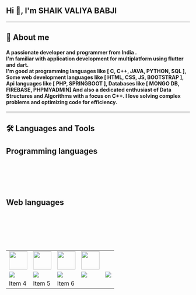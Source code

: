 <h2 align="left">Hi 👋, I'm SHAIK VALIYA BABJI</h2>
<hr>
<h2 align="left">📝 About me </h2>

<h4 align="left">
A passionate developer and programmer from India .<br>
I'm familiar with application development for multiplatform using flutter and dart.<br>
I'm good at programming languages like [ C, C++, JAVA, PYTHON, SQL ], Some web development languages like [ HTML, CSS, JS, BOOTSTRAP ], Api languages like [ PHP, SPRINGBOOT ], Databases like [ MONGO DB, FIREBASE, PHPMYADMIN] And also a dedicated enthusiast of Data Structures and Algorithms with a focus on C++. I love solving complex problems and optimizing code for efficiency. </h4>

<hr>
<h2 align="left">🛠️ Languages and Tools </h2>
<table>
  <h2 align="left">Programming languages </h2>
  <tr>
      <td><img src="https://www.pngkit.com/png/full/101-1010012_download-png.png" width="50" height="50"></td><br>
      <td><img src="https://www.pngkit.com/png/full/101-1010012_download-png.png" width="50" height="50"></td><br>
      <td><img src="https://www.pngkit.com/png/full/101-1010012_download-png.png" width="50" height="50"></td><br>
      <td><img src="https://www.pngkit.com/png/full/101-1010012_download-png.png" width="50" height="50"></td><br>
    </tr>
  <h2 align="left">Web languages </h2>
  <tr>
    <td><img src="https://www.vectorlogo.zone/logos/flutterio/flutterio-ar21.svg"></td><br>
    <td><img src="https://www.vectorlogo.zone/logos/dartlang/dartlang-ar21.svg"></td><br>
    <td><img src="https://www.vectorlogo.zone/logos/flutterio/flutterio-ar21.svg"></td><br>
    <td><img src="https://www.vectorlogo.zone/logos/flutterio/flutterio-ar21.svg"></td><br>
    <td><img src="https://www.vectorlogo.zone/logos/flutterio/flutterio-ar21.svg"></td><br>
  </tr>
  <tr>
    <td>Item 4</td>
    <td>Item 5</td>
    <td>Item 6</td>
  </tr>
</table>
